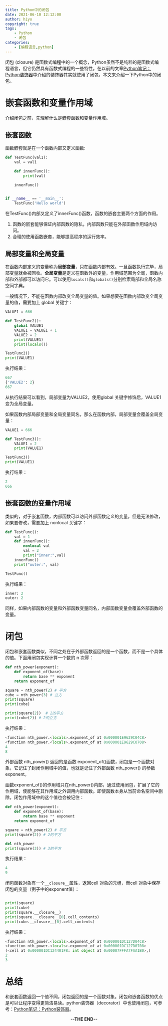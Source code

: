```yaml
---
title: Python中的闭包
date: 2021-06-10 12:12:00
author: hiyo
copyright: true
tags:
	- Python
	- 闭包
categories: 
	- [编程语言,python]
---
```


闭包 (closure) 是函数式编程中的一个概念，Python虽然不是纯粹的是函数式编程语言，但它仍然具有函数式编程的一些特性。在以前的文章[Python笔记：Python装饰器](https://blog.csdn.net/u010698107/article/details/114716537)中介绍的装饰器其实就使用了闭包，本文来介绍一下Python中的闭包。

<!--more-->

# 嵌套函数和变量作用域
介绍闭包之前，先理解什么是嵌套函数和变量作用域。

## 嵌套函数

函数嵌套就是在一个函数内部又定义函数:

```python
def TestFunc(val1):
    val = val1

    def innerFunc():
        print(val)

    innerFunc()


if __name__ == '__main__':
    TestFunc('Hello world')
```

在TestFunc()内部又定义了innerFunc()函数，函数的嵌套主要两个方面的作用。

1. 函数的嵌套能够保证内部函数的隐私，内部函数只能在外部函数作用域内访问。
2. 合理的使用函数嵌套，能够提高程序的运行效率。

## 局部变量和全局变量

在函数内部定义的变量称为**局部变量**，只在函数内部有效。一旦函数执行完毕，局部变量就会被回收。**全局变量**是定义在函数外的变量，作用域范围为全局，函数内部和外部都可以访问它。可以使用`locals()`和`globals()`分别检索局部和全局名称空间字典。

一般情况下，不能在函数内部改变全局变量的值。如果想要在函数内部改变全局变量的值，需要加上 global 关键字：

```python
VALUE1 = 666

def TestFunc2():
    global VALUE1
    VALUE1 = VALUE1 + 1
    VALUE2 = 2
    print(VALUE1)
    print(locals())

TestFunc2()
print(VALUE1)
```

执行结果：

```python
667
{'VALUE2': 2}
667
```

从执行结果可以看到，局部变量为VALUE2，使用global 关键字修饰后，VALUE1变为全局变量。

如果函数内部局部变量和全局变量同名，那么在函数内部，局部变量会覆盖全局变量：

```python
VALUE1 = 666

def TestFunc3():
    VALUE1 = 2
    print(VALUE1)

TestFunc3()
print(VALUE1)
```

执行结果：

```python
2
666
```

## 嵌套函数的变量作用域

类似的，对于嵌套函数，内部函数可以访问外部函数定义的变量，但是无法修改，如果要修改，需要加上 nonlocal 关键字：

```python
def TestFunc():
    val = 1
    def innerFunc():
        nonlocal val
        val = 2
        print("inner:",val)
    innerFunc()
    print("outer:", val)

TestFunc()
```

执行结果：

```python
inner: 2
outer: 2
```

同样，如果内部函数的变量和外部函数变量同名，内部函数变量会覆盖外部函数的变量。

# 闭包

闭包和嵌套函数类似，不同之处在于外部函数返回的是一个函数，而不是一个具体的值。下面用闭包实现计算一个数的 n 次幂：

```python
def nth_power(exponent):
    def exponent_of(base):
        return base ** exponent
    return exponent_of

square = nth_power(2) # 平方
cube = nth_power(3) # 立方
print(square)
print(cube)

print(square(2))  # 2的平方
print(cube(2)) # 2的立方
```

执行结果：

```python
<function nth_power.<locals>.exponent_of at 0x000001E9629C04C8>
<function nth_power.<locals>.exponent_of at 0x000001E9629C0708>
4
8
```

外部函数 nth_power() 返回的是函数 exponent_of()函数，闭包是一个函数对象，它记住了封闭作用域中的值，也就是记住了外部函数 nth_power() 的参数 exponent。

函数exponent_of()的作用域只在nth_power()内部，通过使用闭包，扩展了它的作用域，使能够在其作用域之外调用内部函数。即使函数本身从当前命名空间中删除，闭包作用域中的这个值也会被记住：

```python
def nth_power(exponent):
    def exponent_of(base):
        return base ** exponent
    return exponent_of

square = nth_power(2) # 平方
print(square(2)) # 2的平方

del nth_power
print(square(3)) # 3的平方
```

执行结果：

```python
4
9
```

闭包函数对象有一个`__closure__`属性，返回cell 对象的元组，而cell 对象中保存闭包的变量（例子中的exponent值）：

```python

print(square)
print(cube)
print(square.__closure__)
print(square.__closure__[0].cell_contents)
print(cube.__closure__[0].cell_contents)
```

执行结果：

```python
<function nth_power.<locals>.exponent_of at 0x000001DC127D04C8>
<function nth_power.<locals>.exponent_of at 0x000001DC127D0708>
(<cell at 0x000001DC124401F8: int object at 0x00007FFFA7FAA1B0>,)
2
3
```

# 总结

和嵌套函数返回一个值不同，闭包返回的是一个函数对象。闭包和嵌套函数的优点是可以让程序变得更简洁易读。python装饰器（decorator）中也使用闭包，可参考：[Python笔记：Python装饰器](https://blog.csdn.net/u010698107/article/details/114716537)。

<center><b>--THE END--<b></center>

